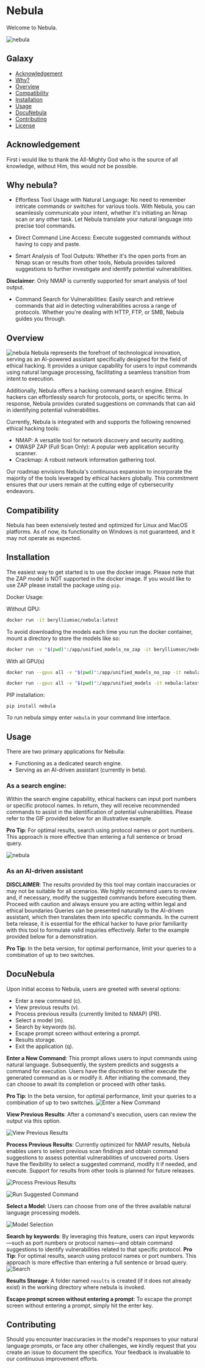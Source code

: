 # Nebula

Welcome to Nebula.

![nebula](/images/nebula.png)

## Galaxy

- [Acknowledgement](#Acknowledgement)
- [Why?](#Why-nebula?)
- [Overview](#overview)
- [Compatibility](#compatibility)
- [Installation](#installation)
- [Usage](#usage)
- [DocuNebula](#DocuNebula)
- [Contributing](#contributing)
- [License](#license)

## Acknowledgement

First i would like to thank the All-Mighty God who is the source of all knowledge, without Him, this would not be possible.

## Why nebula?

- Effortless Tool Usage with Natural Language: No need to remember intricate commands or switches for various tools. With Nebula, you can seamlessly communicate your intent, whether it's initiating an Nmap scan or any other task. Let Nebula translate your natural language into precise tool commands.

- Direct Command Line Access: Execute suggested commands without having to copy and paste.

- Smart Analysis of Tool Outputs: Whether it's the open ports from an Nmap scan or results from other tools, Nebula provides tailored suggestions to further investigate and identify potential vulnerabilities.

**Disclaimer**: Only NMAP is currently supported for smart analysis of tool output.

- Command Search for Vulnerabilities: Easily search and retrieve commands that aid in detecting vulnerabilities across a range of protocols. Whether you're dealing with HTTP, FTP, or SMB, Nebula guides you through.

## Overview
![nebula](/images/overview.png)
Nebula represents the forefront of technological innovation, serving as an AI-powered assistant specifically designed for the field of ethical hacking. It provides a unique capability for users to input commands using natural language processing, facilitating a seamless transition from intent to execution.

Additionally, Nebula offers a  hacking command search engine. Ethical hackers can effortlessly search for protocols, ports, or specific terms. In response, Nebula provides curated suggestions on commands that can aid in identifying potential vulnerabilities.

Currently, Nebula is integrated with and supports the following renowned ethical hacking tools:

- NMAP: A versatile tool for network discovery and security auditing.
- OWASP ZAP (Full Scan Only): A popular web application security scanner.
- Crackmap: A robust network information gathering tool.

Our roadmap envisions Nebula's continuous expansion to incorporate the majority of the tools leveraged by ethical hackers globally. This commitment ensures that our users remain at the cutting edge of cybersecurity endeavors.

## Compatibility

Nebula has been extensively tested and optimized for Linux and MacOS platforms. As of now, its functionality on Windows is not guaranteed, and it may not operate as expected.

## Installation

The easiest way to get started is to use the docker image. Please note that the ZAP model is NOT supported in the docker image. If you would like to use ZAP please install the package using `pip`.

Docker Usage:

Without GPU:

```bash
docker run -it berylliumsec/nebula:latest
```

To avoid downloading the models each time you run the docker container, mount a directory to store the models like so:

```bash
docker run -v "$(pwd)":/app/unified_models_no_zap -it berylliumsec/nebula:latest
```

With all GPU(s)

```bash
docker run --gpus all -v "$(pwd)":/app/unified_models_no_zap -it nebula:latest

```

```bash
docker run --gpus all -v "$(pwd)":/app/unified_models -it nebula:latest
```
PIP installation:

```
pip install nebula
```

To run nebula simpy enter `nebula` in your command line interface.

## Usage

There are two primary applications for Nebulla:

- Functioning as a dedicated search engine.
- Serving as an AI-driven assistant (currently in beta).

### As a search engine:

Within the search engine capability, ethical hackers can input port numbers or specific protocol names. In return, they will receive recommended commands to assist in the identification of potential vulnerabilities. Please refer to the GIF provided below for an illustrative example.

**Pro Tip**: For optimal results, search using protocol names or port numbers. This approach is more effective than entering a full sentence or broad query.

![nebula](/images/search.gif)


### As an AI-driven assistant
**DISCLAIMER**: The results provided by this tool may contain inaccuracies or may not be suitable for all scenarios. We highly recommend users to review and, if necessary, modify the suggested commands before executing them. Proceed with caution and always ensure you are acting within legal and ethical boundaries
Queries can be presented naturally to the AI-driven assistant, which then translates them into specific commands. In the current beta release, it is essential for the ethical hacker to have prior familiarity with this tool to formulate valid inquiries effectively. Refer to the example provided below for a demonstration.

**Pro Tip**: In the beta version, for optimal performance, limit your queries to a combination of up to two switches.



## DocuNebula

Upon initial access to Nebula, users are greeted with several options:

- Enter a new command (c).
- View previous results (v).
- Process previous results (currently limited to NMAP) (PR).
- Select a model (m).
- Search by keywords (s).
- Escape prompt screen without entering a prompt.
- Results storage.
- Exit the application (q).

**Enter a New Command**: This prompt allows users to input commands using natural language. Subsequently, the system predicts and suggests a command for execution. Users have the discretion to either execute the generated command as is or modify it. After initiating the command, they can choose to await its completion or proceed with other tasks.

**Pro Tip**: In the beta version, for optimal performance, limit your queries to a combination of up to two switches.
![Enter a New Command](/images/command.png)



**View Previous Results**: After a command's execution, users can review the output via this option.

![View Previous Results](/images/view_results.png)

**Process Previous Results**: Currently optimized for NMAP results, Nebula enables users to select previous scan findings and obtain command suggestions to assess potential vulnerabilities of uncovered ports. Users have the flexibility to select a suggested command, modify it if needed, and execute. Support for results from other tools is planned for future releases.

![Process Previous Results](/images/process_results.png)

![Run Suggested Command](/images/run_processed_results.png)

**Select a Model**: Users can choose from one of the three available natural language processing models.

![Model Selection](/images/model_selection.png)

**Search by keywords**: By leveraging this feature, users can input keywords—such as port numbers or protocol names—and obtain command suggestions to identify vulnerabilities related to that specific protocol.
**Pro Tip**: For optimal results, search using protocol names or port numbers. This approach is more effective than entering a full sentence or broad query.
![Search](/images/search.png)

**Results Storage**: A folder named `results` is created (if it does not already exist) in the working directory where nebula is invoked.

**Escape prompt screen without entering a prompt**: To escape the prompt screen without entering a prompt, simply hit the enter key.

## Contributing

Should you encounter inaccuracies in the model's responses to your natural language prompts, or face any other challenges, we kindly request that you create an issue to document the specifics. Your feedback is invaluable to our continuous improvement efforts.